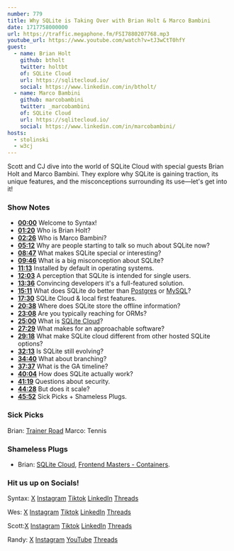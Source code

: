 ```yaml
---
number: 779
title: Why SQLite is Taking Over with Brian Holt & Marco Bambini
date: 1717758000000
url: https://traffic.megaphone.fm/FSI7880207768.mp3
youtube_url: https://www.youtube.com/watch?v=tJ3wCtT0hfY
guest:
  - name: Brian Holt
    github: btholt
    twitter: holtbt
    of: SQLite Cloud
    url: https://sqlitecloud.io/
    social: https://www.linkedin.com/in/btholt/
  - name: Marco Bambini
    github: marcobambini
    twitter: _marcobambini
    of: SQLite Cloud
    url: https://sqlitecloud.io/
    social: https://www.linkedin.com/in/marcobambini/
hosts:
  - stolinski
  - w3cj
---
```


Scott and CJ dive into the world of SQLite Cloud with special guests Brian Holt and Marco Bambini. They explore why SQLite is gaining traction, its unique features, and the misconceptions surrounding its use—let's get into it!

### Show Notes

* **[00:00](#t=00:00)** Welcome to Syntax!
* **[01:20](#t=01:20)** Who is Brian Holt?
* **[02:26](#t=02:26)** Who is Marco Bambini?
* **[05:12](#t=05:12)** Why are people starting to talk so much about SQLite now?
* **[08:47](#t=08:47)** What makes SQLite special or interesting?
* **[09:46](#t=09:46)** What is a big misconception about SQLite?
* **[11:13](#t=11:13)** Installed by default in operating systems.
* **[12:03](#t=12:03)** A perception that SQLite is intended for single users.
* **[13:36](#t=13:36)** Convincing developers it's a full-featured solution.
* **[15:11](#t=15:11)** What does SQLite do better than [Postgres](https://www.postgresql.org/) or [MySQL](https://www.mysql.com/)?
* **[17:30](#t=17:30)** SQLite Cloud & local first features.
* **[20:38](#t=20:38)** Where does SQLite store the offline information?
* **[23:08](#t=23:08)** Are you typically reaching for ORMs?
* **[25:00](#t=25:00)** What is [SQLite Cloud](https://sqlitecloud.io/)?
* **[27:29](#t=27:29)** What makes for an approachable software?
* **[29:18](#t=29:18)** What make SQLite cloud different from other hosted SQLite options?
* **[32:13](#t=32:13)** Is SQLite still evolving?
* **[34:40](#t=34:40)** What about branching?
* **[37:37](#t=37:37)** What is the GA timeline?
* **[40:04](#t=40:04)** How does SQLite actually work?
* **[41:19](#t=41:19)** Questions about security.
* **[44:28](#t=44:28)** But does it scale?
* **[45:52](#t=45:52)** Sick Picks + Shameless Plugs.

### Sick Picks

Brian: [Trainer Road](https://www.trainerroad.com/)
Marco: Tennis

### Shameless Plugs

- Brian: [SQLite Cloud](https://sqlitecloud.io/), [Frontend Masters - Containers](https://frontendmasters.com/courses/complete-intro-containers/).

### Hit us up on Socials!

Syntax: [X](https://twitter.com/syntaxfm) [Instagram](https://www.instagram.com/syntax_fm/) [Tiktok](https://www.tiktok.com/@syntaxfm) [LinkedIn](https://www.linkedin.com/company/96077407/admin/feed/posts/) [Threads](https://www.threads.net/@syntax_fm)

Wes: [X](https://twitter.com/wesbos) [Instagram](https://www.instagram.com/wesbos/) [Tiktok](https://www.tiktok.com/@wesbos) [LinkedIn](https://www.linkedin.com/in/wesbos/) [Threads](https://www.threads.net/@wesbos)

Scott:[X](https://twitter.com/stolinski) [Instagram](https://www.instagram.com/stolinski/) [Tiktok](https://www.tiktok.com/@stolinski) [LinkedIn](https://www.linkedin.com/in/stolinski/) [Threads](https://www.threads.net/@stolinski)

Randy: [X](https://twitter.com/randyrektor) [Instagram](https://www.instagram.com/randyrektor/) [YouTube](https://www.youtube.com/@randyrektor) [Threads](https://www.threads.net/@randyrektor)
